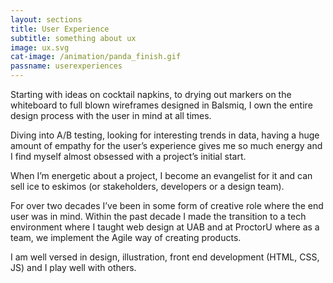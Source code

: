 ```yaml
---
layout: sections
title: User Experience
subtitle: something about ux
image: ux.svg
cat-image: /animation/panda_finish.gif
passname: userexperiences
---
```


Starting with ideas on cocktail napkins, to drying out markers on the whiteboard to full blown wireframes designed in Balsmiq, I own the entire design process with the user in mind at all times.

Diving into A/B testing, looking for interesting trends in data, having a huge amount of empathy for the user’s experience gives me so much energy and I find myself almost obsessed with a project’s initial start.

When I’m energetic about a project, I become an evangelist for it and can sell ice to eskimos (or stakeholders, developers or a design team).

For over two decades I’ve been in some form of creative role where the end user was in mind. Within the past decade I made the transition to a tech environment where I taught web design at UAB and at ProctorU where as a team, we implement the Agile way of creating products.

I am well versed in design, illustration, front end development (HTML, CSS, JS) and I play well with others.
